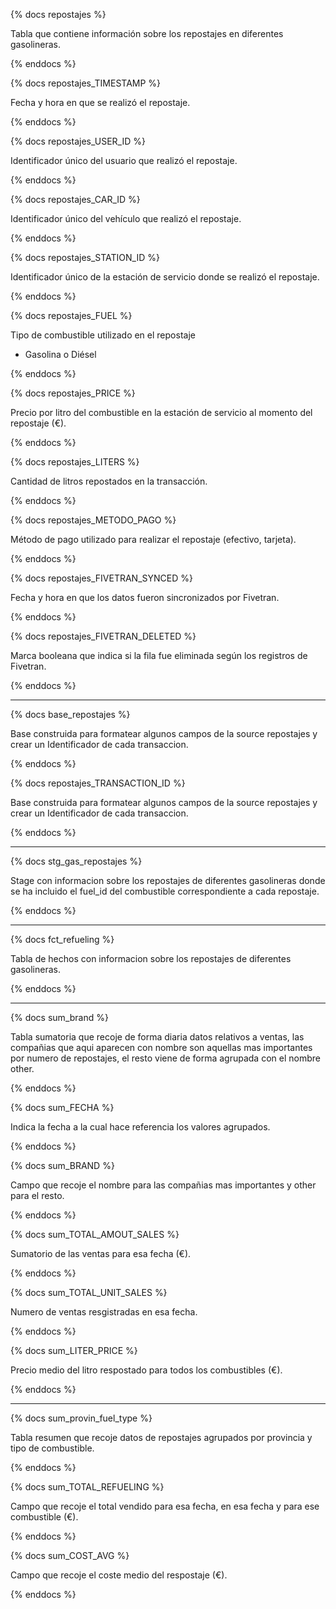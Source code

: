 {% docs repostajes %}

Tabla que contiene información sobre los repostajes en diferentes gasolineras.

{% enddocs %}

{% docs repostajes_TIMESTAMP %}

Fecha y hora en que se realizó el repostaje.

{% enddocs %}

{% docs repostajes_USER_ID %}

Identificador único del usuario que realizó el repostaje.

{% enddocs %}

{% docs repostajes_CAR_ID %}

Identificador único del vehículo que realizó el repostaje.

{% enddocs %}

{% docs repostajes_STATION_ID %}

Identificador único de la estación de servicio donde se realizó el repostaje.

{% enddocs %}

{% docs repostajes_FUEL %}

Tipo de combustible utilizado en el repostaje
- Gasolina o Diésel

{% enddocs %}

{% docs repostajes_PRICE %}

Precio por litro del combustible en la estación de servicio al momento del repostaje (€).

{% enddocs %}

{% docs repostajes_LITERS %}

Cantidad de litros repostados en la transacción.

{% enddocs %}

{% docs repostajes_METODO_PAGO %}

Método de pago utilizado para realizar el repostaje (efectivo, tarjeta).

{% enddocs %}

{% docs repostajes_FIVETRAN_SYNCED %}

Fecha y hora en que los datos fueron sincronizados por Fivetran.

{% enddocs %}

{% docs repostajes_FIVETRAN_DELETED %}

Marca booleana que indica si la fila fue eliminada según los registros de Fivetran.

{% enddocs %}

----------------------------------------
{% docs base_repostajes %}

Base construida para formatear algunos campos de la source repostajes y crear
un Identificador de cada transaccion.

{% enddocs %}

{% docs repostajes_TRANSACTION_ID %}

Base construida para formatear algunos campos de la source repostajes y crear
un Identificador de cada transaccion.

{% enddocs %}

----------------------------------------

{% docs stg_gas_repostajes %}

Stage con informacion sobre los repostajes de diferentes gasolineras donde se ha incluido 
el fuel_id del combustible correspondiente a cada repostaje.

{% enddocs %}

------------------------------------------

{% docs fct_refueling %}

Tabla de hechos con informacion sobre los repostajes de diferentes gasolineras.

{% enddocs %}

------------------------------------------

{% docs sum_brand %}

Tabla sumatoria que recoje de forma diaria datos relativos a ventas, las compañias que aqui aparecen
con nombre son aquellas mas importantes por numero de repostajes, el resto viene de forma agrupada con el nombre other.

{% enddocs %}

{% docs sum_FECHA %}

Indica la fecha a la cual hace referencia los valores agrupados.

{% enddocs %}

{% docs sum_BRAND %}

Campo que recoje el nombre para las compañias mas importantes y other para el resto.

{% enddocs %}

{% docs sum_TOTAL_AMOUT_SALES %}

Sumatorio de las ventas para esa fecha (€).

{% enddocs %}

{% docs sum_TOTAL_UNIT_SALES %}

Numero de ventas resgistradas en esa fecha.

{% enddocs %}

{% docs sum_LITER_PRICE %}

Precio medio del litro respostado para todos los combustibles (€).

{% enddocs %}

------------------------------------------
{% docs sum_provin_fuel_type %}

Tabla resumen que recoje datos de repostajes agrupados por provincia y tipo de combustible.

{% enddocs %}

{% docs sum_TOTAL_REFUELING %}

Campo que recoje el total vendido para esa fecha, en esa fecha y para ese combustible (€).

{% enddocs %}

{% docs sum_COST_AVG %}

Campo que recoje el coste medio del respostaje (€).

{% enddocs %}
























